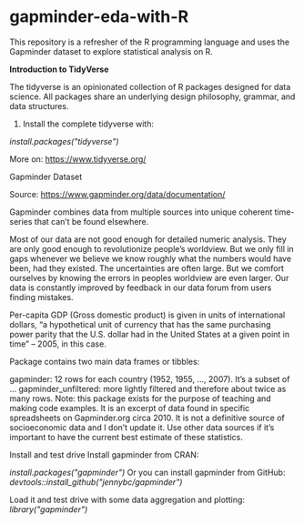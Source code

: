 # gapminder-eda-with-R

This repository is a refresher of the R programming language and uses the Gapminder dataset to explore statistical analysis on R.

**Introduction to TidyVerse**

The tidyverse is an opinionated collection of R packages designed for data science. All packages share an underlying design philosophy, grammar, and data structures.

1. Install the complete tidyverse with:

_install.packages("tidyverse")_

More on: https://www.tidyverse.org/

Gapminder Dataset

Source: https://www.gapminder.org/data/documentation/

Gapminder combines data from multiple sources into unique coherent time-series that can’t be found elsewhere.

Most of our data are not good enough for detailed numeric analysis. They are only good enough to revolutionize people’s worldview. But we only fill in gaps whenever we believe we know roughly what the numbers would have been, had they existed. The uncertainties are often large. But we comfort ourselves by knowing the errors in peoples worldview are even larger. Our data is constantly improved by feedback in our data forum from users finding mistakes.

Per-capita GDP (Gross domestic product) is given in units of international dollars, “a hypothetical unit of currency that has the same purchasing power parity that the U.S. dollar had in the United States at a given point in time” – 2005, in this case.

Package contains two main data frames or tibbles:

gapminder: 12 rows for each country (1952, 1955, …, 2007). It’s a subset of …
gapminder_unfiltered: more lightly filtered and therefore about twice as many rows.
Note: this package exists for the purpose of teaching and making code examples. It is an excerpt of data found in specific spreadsheets on Gapminder.org circa 2010. It is not a definitive source of socioeconomic data and I don’t update it. Use other data sources if it’s important to have the current best estimate of these statistics.

Install and test drive
Install gapminder from CRAN:

_install.packages("gapminder")_
Or you can install gapminder from GitHub:
_devtools::install_github("jennybc/gapminder")_

Load it and test drive with some data aggregation and plotting:
_library("gapminder")_


